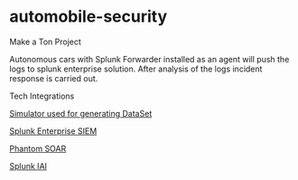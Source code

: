 # automobile-security
Make a Ton Project

Autonomous cars with Splunk Forwarder installed as an agent will push the logs to splunk enterprise solution. After analysis of the logs incident response is carried out.

Tech Integrations

[Simulator used for generating DataSet](https://github.com/carloop/simulator)

[Splunk Enterprise SIEM](https://www.splunk.com/)

[Phantom SOAR](https://www.splunk.com/en_us/software/splunk-security-orchestration-and-automation.html)

[Splunk IAI](https://www.splunk.com/blog/2018/04/10/introducing-splunk-industrial-asset-intelligence.html)



